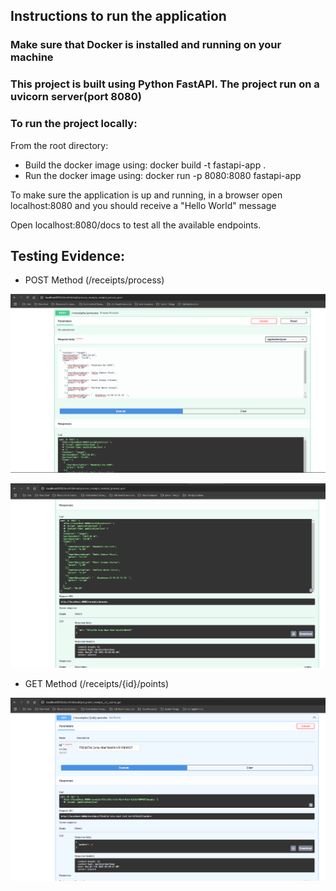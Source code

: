 ## Instructions to run the application

### Make sure that Docker is installed and running on your machine

### This project is built using Python FastAPI. The project run on a uvicorn server(port 8080)

### To run the project locally:

From the root directory:
- Build the docker image using: docker build -t fastapi-app .
- Run the docker image using: docker run -p 8080:8080 fastapi-app

To make sure the application is up and running, in a browser open localhost:8080 and you should receive a "Hello World" message

Open localhost:8080/docs to test all the available endpoints.

## Testing Evidence:
- POST Method (/receipts/process)

![POST request 1st screenshot](testing_files\POST_req_1.png?raw=true "POST request 1st screenshot")

![POST request 1st screenshot](testing_files\POST_req_2.png?raw=true "POST request 1st screenshot")

- GET Method (/receipts/{id}/points)

![GET request screenshot](testing_files\GET_req.png?raw=true "GET request screenshot")

